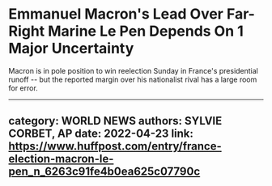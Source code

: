 # Emmanuel Macron's Lead Over Far-Right Marine Le Pen Depends On 1 Major Uncertainty

Macron is in pole position to win reelection Sunday in France's presidential runoff -- but the reported margin over his nationalist rival has a large room for error.

---
category: WORLD NEWS
authors: SYLVIE CORBET, AP
date: 2022-04-23
link: https://www.huffpost.com/entry/france-election-macron-le-pen_n_6263c91fe4b0ea625c07790c
---

